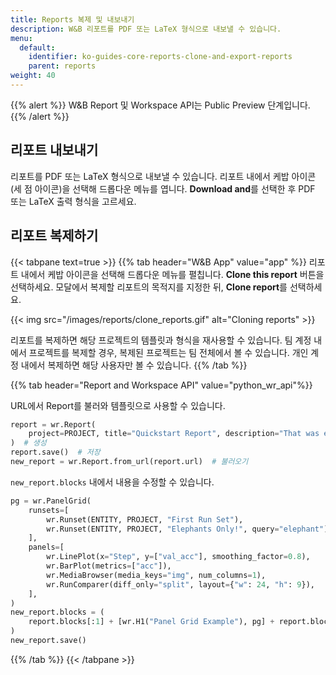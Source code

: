 ```yaml
---
title: Reports 복제 및 내보내기
description: W&B 리포트를 PDF 또는 LaTeX 형식으로 내보낼 수 있습니다.
menu:
  default:
    identifier: ko-guides-core-reports-clone-and-export-reports
    parent: reports
weight: 40
---
```


{{% alert %}}
W&B Report 및 Workspace API는 Public Preview 단계입니다.
{{% /alert %}}

## 리포트 내보내기

리포트를 PDF 또는 LaTeX 형식으로 내보낼 수 있습니다. 리포트 내에서 케밥 아이콘(세 점 아이콘)을 선택해 드롭다운 메뉴를 엽니다. **Download and**를 선택한 후 PDF 또는 LaTeX 출력 형식을 고르세요.

## 리포트 복제하기

{{< tabpane text=true >}}
{{% tab header="W&B App" value="app" %}}
리포트 내에서 케밥 아이콘을 선택해 드롭다운 메뉴를 펼칩니다. **Clone this report** 버튼을 선택하세요. 모달에서 복제할 리포트의 목적지를 지정한 뒤, **Clone report**를 선택하세요.

{{< img src="/images/reports/clone_reports.gif" alt="Cloning reports" >}}

리포트를 복제하면 해당 프로젝트의 템플릿과 형식을 재사용할 수 있습니다. 팀 계정 내에서 프로젝트를 복제할 경우, 복제된 프로젝트는 팀 전체에서 볼 수 있습니다. 개인 계정 내에서 복제하면 해당 사용자만 볼 수 있습니다.
{{% /tab %}}

{{% tab header="Report and Workspace API" value="python_wr_api"%}}

URL에서 Report를 불러와 템플릿으로 사용할 수 있습니다.

```python
report = wr.Report(
    project=PROJECT, title="Quickstart Report", description="That was easy!"
)  # 생성
report.save()  # 저장
new_report = wr.Report.from_url(report.url)  # 불러오기
```

`new_report.blocks` 내에서 내용을 수정할 수 있습니다.

```python
pg = wr.PanelGrid(
    runsets=[
        wr.Runset(ENTITY, PROJECT, "First Run Set"),
        wr.Runset(ENTITY, PROJECT, "Elephants Only!", query="elephant"),
    ],
    panels=[
        wr.LinePlot(x="Step", y=["val_acc"], smoothing_factor=0.8),
        wr.BarPlot(metrics=["acc"]),
        wr.MediaBrowser(media_keys="img", num_columns=1),
        wr.RunComparer(diff_only="split", layout={"w": 24, "h": 9}),
    ],
)
new_report.blocks = (
    report.blocks[:1] + [wr.H1("Panel Grid Example"), pg] + report.blocks[1:]
)
new_report.save()
```
{{% /tab %}}
{{< /tabpane >}}